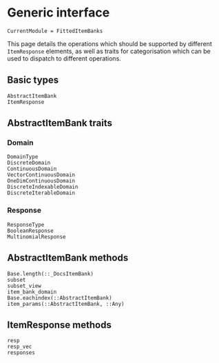 # Generic interface

```@meta
CurrentModule = FittedItemBanks
```

This page details the operations which should be supported by different
`ItemResponse` elements, as well as traits for categorisation which can be used
to dispatch to different operations.

## Basic types

```@docs
AbstractItemBank
ItemResponse
```

## AbstractItemBank traits

### Domain

```@docs
DomainType
DiscreteDomain
ContinuousDomain
VectorContinuousDomain
OneDimContinuousDomain
DiscreteIndexableDomain
DiscreteIterableDomain
```

### Response

```@docs
ResponseType
BooleanResponse
MultinomialResponse
```

## AbstractItemBank methods

```@docs
Base.length(::_DocsItemBank)
subset
subset_view
item_bank_domain
Base.eachindex(::AbstractItemBank)
item_params(::AbstractItemBank, ::Any)
```

## ItemResponse methods

```@docs
resp
resp_vec
responses
```